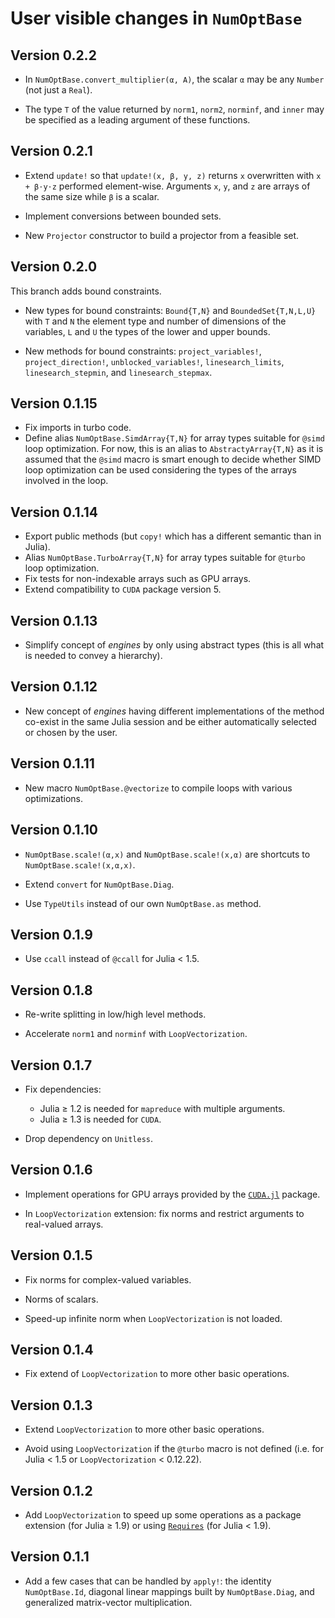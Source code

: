 # User visible changes in `NumOptBase`

## Version 0.2.2

- In `NumOptBase.convert_multiplier(α, A)`, the scalar `α` may be any `Number`
  (not just a `Real`).

- The type `T` of the value returned by `norm1`, `norm2`, `norminf`, and
  `inner` may be specified as a leading argument of these functions.

## Version 0.2.1

- Extend `update!` so that `update!(x, β, y, z)` returns `x` overwritten with
  `x + β⋅y⋅z` performed element-wise. Arguments `x`, `y`, and `z` are arrays of
  the same size while `β` is a scalar.

- Implement conversions between bounded sets.

- New `Projector` constructor to build a projector from a feasible set.

## Version 0.2.0

This branch adds bound constraints.

- New types for bound constraints: `Bound{T,N}` and `BoundedSet{T,N,L,U}` with
  `T` and `N` the element type and number of dimensions of the variables, `L`
  and `U` the types of the lower and upper bounds.

- New methods for bound constraints: `project_variables!`,
  `project_direction!`, `unblocked_variables!`, `linesearch_limits`,
  `linesearch_stepmin`, and `linesearch_stepmax`.

## Version 0.1.15

- Fix imports in turbo code.
- Define alias `NumOptBase.SimdArray{T,N}` for array types suitable for `@simd`
  loop optimization. For now, this is an alias to `AbstractyArray{T,N}` as it
  is assumed that the `@simd` macro is smart enough to decide whether SIMD loop
  optimization can be used considering the types of the arrays involved in the
  loop.

## Version 0.1.14

- Export public methods (but `copy!` which has a different semantic than in
  Julia).
- Alias `NumOptBase.TurboArray{T,N}` for array types suitable for `@turbo` loop
  optimization.
- Fix tests for non-indexable arrays such as GPU arrays.
- Extend compatibility to `CUDA` package version 5.

## Version 0.1.13

- Simplify concept of *engines* by only using abstract types (this is all what
  is needed to convey a hierarchy).

## Version 0.1.12

- New concept of *engines* having different implementations of the method
  co-exist in the same Julia session and be either automatically selected or
  chosen by the user.

## Version 0.1.11

- New macro `NumOptBase.@vectorize` to compile loops with various
  optimizations.

## Version 0.1.10

- `NumOptBase.scale!(α,x)` and `NumOptBase.scale!(x,α)` are shortcuts to
  `NumOptBase.scale!(x,α,x)`.

- Extend `convert` for `NumOptBase.Diag`.

- Use `TypeUtils` instead of our own `NumOptBase.as` method.

## Version 0.1.9

- Use `ccall` instead of `@ccall` for Julia < 1.5.

## Version 0.1.8

- Re-write splitting in low/high level methods.

- Accelerate `norm1` and `norminf` with `LoopVectorization`.

## Version 0.1.7

- Fix dependencies:
  - Julia ≥ 1.2 is needed for `mapreduce` with multiple arguments.
  - Julia ≥ 1.3 is needed for `CUDA`.

- Drop dependency on `Unitless`.

## Version 0.1.6

- Implement operations for GPU arrays provided by the
  [`CUDA.jl`](https://github.com/JuliaGPU/CUDA.jl) package.

- In `LoopVectorization` extension: fix norms and restrict arguments to real-valued
  arrays.

## Version 0.1.5

- Fix norms for complex-valued variables.

- Norms of scalars.

- Speed-up infinite norm when `LoopVectorization` is not loaded.

## Version 0.1.4

- Fix extend of `LoopVectorization` to more other basic operations.

## Version 0.1.3

- Extend  `LoopVectorization` to more other basic operations.

- Avoid using `LoopVectorization` if the `@turbo` macro is not defined (i.e.
  for Julia < 1.5 or `LoopVectorization` < 0.12.22).

## Version 0.1.2

- Add `LoopVectorization` to speed up some operations as a package extension
  (for Julia ≥ 1.9) or using
  [`Requires`](https://github.com/JuliaPackaging/Requires.jl) (for Julia <
  1.9).

## Version 0.1.1

- Add a few cases that can be handled by `apply!`: the identity
  `NumOptBase.Id`, diagonal linear mappings built by `NumOptBase.Diag`, and
  generalized matrix-vector multiplication.

